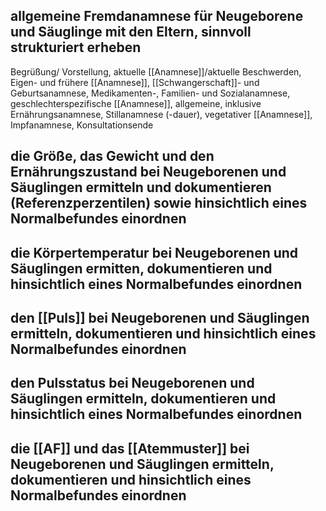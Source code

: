 ## allgemeine Fremdanamnese für Neugeborene und Säuglinge mit den Eltern, sinnvoll strukturiert erheben

Begrüßung/ Vorstellung, aktuelle [[Anamnese]]/aktuelle Beschwerden, Eigen- und frühere [[Anamnese]], [[Schwangerschaft]]- und Geburtsanamnese, Medikamenten-, Familien- und Sozialanamnese, geschlechterspezifische [[Anamnese]], allgemeine, inklusive Ernährungsanamnese, Stillanamnese (-dauer), vegetativer [[Anamnese]], Impfanamnese, Konsultationsende

## die Größe, das Gewicht und den Ernährungszustand bei Neugeborenen und Säuglingen ermitteln und dokumentieren (Referenzperzentilen) sowie hinsichtlich eines Normalbefundes einordnen

## die Körpertemperatur bei Neugeborenen und Säuglingen ermitten, dokumentieren und hinsichtlich eines Normalbefundes einordnen

## den [[Puls]] bei Neugeborenen und Säuglingen ermitteln, dokumentieren und hinsichtlich eines Normalbefundes einordnen

## den Pulsstatus bei Neugeborenen und Säuglingen ermitteln, dokumentieren und hinsichtlich eines Normalbefundes einordnen

## die [[AF]] und das [[Atemmuster]] bei Neugeborenen und Säuglingen ermitteln, dokumentieren und hinsichtlich eines Normalbefundes einordnen

